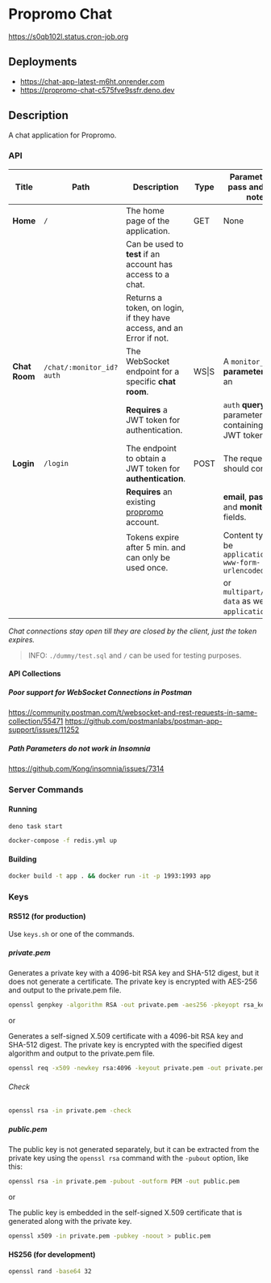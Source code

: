# Propromo Chat

<https://s0qb102l.status.cron-job.org>

## Deployments

* <https://chat-app-latest-m6ht.onrender.com>
* <https://propromo-chat-c575fve9ssfr.deno.dev>

## Description

A chat application for Propromo.

### API

| Title         | Path                     | Description                                                          | Type  | Parameters to pass and other notes                      |
| ------------- | ------------------------ | -------------------------------------------------------------------- | ----- | ------------------------------------------------------- |
| **Home**      | `/`                      | The home page of the application.                                    | GET   | None                                                    |
|               |                          | Can be used to **test** if an account has access to a chat.          |       |                                                         |
|               |                          | Returns a token, on login, if they have access, and an Error if not. |       |                                                         |
| **Chat Room** | `/chat/:monitor_id?auth` | The WebSocket endpoint for a specific **chat room**.                 | WS\|S | A `monitor_id` **url parameter**, and an                |
|               |                          | **Requires** a JWT token for authentication.                         |       | `auth` **query** parameter containing the JWT token.    |
| **Login**     | `/login`                 | The endpoint to obtain a JWT token for **authentication**.           | POST  | The request body should contain:                        |
|               |                          | **Requires** an existing [propromo](propromo.duckdns.org) account.   |       | **email**, **password**, and **monitor_id** fields.     |
|               |                          | Tokens expire after 5 min. and can only be used once.                |       | Content type can be `application/x-www-form-urlencoded` |
|               |                          |                                                                      |       | or `multipart/form-data` as well as `application/json`. |

_Chat connections stay open till they are closed by the client, just the token expires._

> INFO: `./dummy/test.sql` and `/` can be used for testing purposes.

#### API Collections

##### Poor support for WebSocket Connections in Postman

<https://community.postman.com/t/websocket-and-rest-requests-in-same-collection/55471>
<https://github.com/postmanlabs/postman-app-support/issues/11252>

##### Path Parameters do not work in Insomnia

<https://github.com/Kong/insomnia/issues/7314>

### Server Commands

#### Running

```bash
deno task start
```

```bash
docker-compose -f redis.yml up
```

#### Building

```bash
docker build -t app . && docker run -it -p 1993:1993 app
```

### Keys

#### RS512 (for production)

Use `keys.sh` or one of the commands.

##### private.pem

Generates a private key with a 4096-bit RSA key and SHA-512 digest, but it does not generate a certificate. The private key is encrypted with AES-256 and output to the private.pem file.

```bash
openssl genpkey -algorithm RSA -out private.pem -aes256 -pkeyopt rsa_keygen_bits:4096 -pkeyopt digest:sha512
```

or

Generates a self-signed X.509 certificate with a 4096-bit RSA key and SHA-512 digest. The private key is encrypted with the specified digest algorithm and output to the private.pem file.

```bash
openssl req -x509 -newkey rsa:4096 -keyout private.pem -out private.pem -days 3650 -nodes -subj '/CN=propromo.chat' -sha512
```

###### Check

```bash
openssl rsa -in private.pem -check
```

##### public.pem

The public key is not generated separately, but it can be extracted from the private key using the `openssl rsa` command with the `-pubout` option, like this:

```bash
openssl rsa -in private.pem -pubout -outform PEM -out public.pem
```

or

The public key is embedded in the self-signed X.509 certificate that is generated along with the private key.

```bash
openssl x509 -in private.pem -pubkey -noout > public.pem
```

#### HS256 (for development)

```bash
openssl rand -base64 32
```
